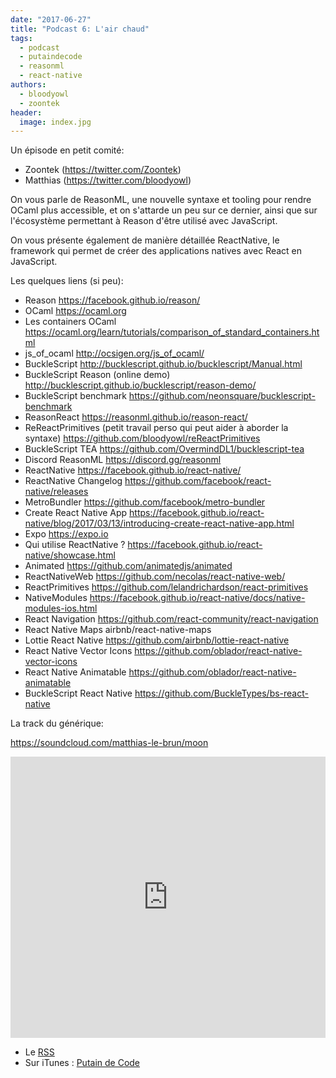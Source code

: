```yaml
---
date: "2017-06-27"
title: "Podcast 6: L'air chaud"
tags:
  - podcast
  - putaindecode
  - reasonml
  - react-native
authors:
  - bloodyowl
  - zoontek
header:
  image: index.jpg
---
```


Un épisode en petit comité:

* Zoontek (https://twitter.com/Zoontek)
* Matthias (https://twitter.com/bloodyowl)

On vous parle de ReasonML, une nouvelle syntaxe et tooling pour rendre OCaml
plus accessible, et on s'attarde un peu sur ce dernier, ainsi que sur
l'écosystème permettant à Reason d'être utilisé avec JavaScript.

On vous présente également de manière détaillée ReactNative, le framework qui
permet de créer des applications natives avec React en JavaScript.

Les quelques liens (si peu):

* Reason https://facebook.github.io/reason/
* OCaml https://ocaml.org
* Les containers OCaml
  https://ocaml.org/learn/tutorials/comparison_of_standard_containers.html
* js_of_ocaml http://ocsigen.org/js_of_ocaml/
* BuckleScript http://bucklescript.github.io/bucklescript/Manual.html
* BuckleScript Reason (online demo)
  http://bucklescript.github.io/bucklescript/reason-demo/
* BuckleScript benchmark https://github.com/neonsquare/bucklescript-benchmark
* ReasonReact https://reasonml.github.io/reason-react/
* ReReactPrimitives (petit travail perso qui peut aider à aborder la syntaxe)
  https://github.com/bloodyowl/reReactPrimitives
* BuckleScript TEA https://github.com/OvermindDL1/bucklescript-tea
* Discord ReasonML https://discord.gg/reasonml
* ReactNative https://facebook.github.io/react-native/
* ReactNative Changelog https://github.com/facebook/react-native/releases
* MetroBundler https://github.com/facebook/metro-bundler
* Create React Native App
  https://facebook.github.io/react-native/blog/2017/03/13/introducing-create-react-native-app.html
* Expo https://expo.io
* Qui utilise ReactNative ?
  https://facebook.github.io/react-native/showcase.html
* Animated https://github.com/animatedjs/animated
* ReactNativeWeb https://github.com/necolas/react-native-web/
* ReactPrimitives https://github.com/lelandrichardson/react-primitives
* NativeModules
  https://facebook.github.io/react-native/docs/native-modules-ios.html
* React Navigation https://github.com/react-community/react-navigation
* React Native Maps airbnb/react-native-maps
* Lottie React Native https://github.com/airbnb/lottie-react-native
* React Native Vector Icons https://github.com/oblador/react-native-vector-icons
* React Native Animatable https://github.com/oblador/react-native-animatable
* BuckleScript React Native https://github.com/BuckleTypes/bs-react-native

La track du générique:

https://soundcloud.com/matthias-le-brun/moon

<iframe width="100%" height="450" scrolling="no" frameborder="no" src="https://w.soundcloud.com/player/?url=https%3A//api.soundcloud.com/tracks/329979777&amp;auto_play=false&amp;hide_related=false&amp;show_comments=true&amp;show_user=true&amp;show_reposts=false&amp;visual=true"></iframe>

* Le
  [RSS](http://feeds.soundcloud.com/users/soundcloud:users:273901232/sounds.rss)
* Sur iTunes : [Putain de
  Code](https://itunes.apple.com/fr/podcast/putain-de-code-!/id1185311825?l=en&mt=2)
